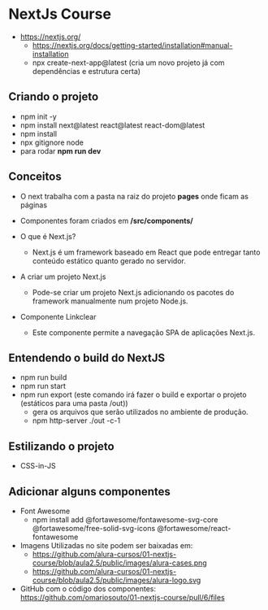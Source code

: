 # NextJs Course
* https://nextjs.org/
  * https://nextjs.org/docs/getting-started/installation#manual-installation
  * npx create-next-app@latest <nome-do-projeto> (cria um novo projeto já com dependências e estrutura certa)

## Criando o projeto
* npm init -y
* npm install next@latest react@latest react-dom@latest
* npm install
* npx gitignore node
* para rodar **npm run dev**

## Conceitos
* O next trabalha com a pasta na raiz do projeto **pages** onde ficam as páginas
* Componentes foram criados em **/src/components/**  

* O que é Next.js?
  * Next.js é um framework baseado em React que pode entregar tanto conteúdo estático quanto gerado no servidor.
* A criar um projeto Next.js
    * Pode-se criar um projeto Next.js adicionando os pacotes do framework manualmente num projeto Node.js.
* Componente Linkclear
  * Este componente permite a navegação SPA de aplicações Next.js.


## Entendendo o build do NextJS
* npm run build
* npm run start
* npm run export (este comando irá fazer o build e exportar o projeto (estáticos para uma pasta /out))
  * gera os arquivos que serão utilizados no ambiente de produção.
  * npm http-server ./out -c-1

## Estilizando o projeto
* CSS-in-JS

## Adicionar alguns componentes
* Font Awesome
  * npm install add @fortawesome/fontawesome-svg-core @fortawesome/free-solid-svg-icons @fortawesome/react-fontawesome
* Imagens Utilizadas no site podem ser baixadas em:
  * https://github.com/alura-cursos/01-nextjs-course/blob/aula2.5/public/images/alura-cases.png
  * https://github.com/alura-cursos/01-nextjs-course/blob/aula2.5/public/images/alura-logo.svg
* GitHub com o código dos componentes: https://github.com/omariosouto/01-nextjs-course/pull/6/files